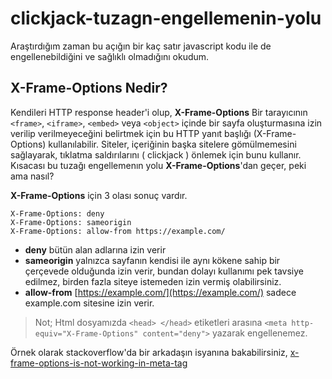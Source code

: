 # clickjack-tuzagn-engellemenin-yolu

Araştırdığım zaman bu açığın bir kaç satır javascript kodu ile de engellenebildiğini ve sağlıklı olmadığını okudum.

## X-Frame-Options Nedir?

Kendileri HTTP response header'i olup, **X-Frame-Options** Bir tarayıcının `<frame>`, `<iframe>`, `<embed>` veya `<object>` içinde bir sayfa oluşturmasına izin verilip verilmeyeceğini belirtmek için bu HTTP yanıt başlığı \(X-Frame-Options\) kullanılabilir. Siteler, içeriğinin başka sitelere gömülmemesini sağlayarak, tıklatma saldırılarını \( clickjack \) önlemek için bunu kullanır. Kısacası bu tuzağı engellemenın yolu **X-Frame-Options**'dan geçer, peki ama nasıl?

**X-Frame-Options** için 3 olası sonuç vardır.

```markup
X-Frame-Options: deny
X-Frame-Options: sameorigin
X-Frame-Options: allow-from https://example.com/
```

* **deny** bütün alan adlarına izin verir
* **sameorigin** yalnızca sayfanın kendisi ile aynı kökene sahip bir çerçevede olduğunda izin verir, bundan dolayı kullanımı pek tavsiye edilmez, birden fazla siteye istemeden izin vermiş olabilirsiniz.
* **allow-from** [https://example.com/](https://example.com/) sadece example.com sitesine izin verir.

> Not; Html dosyamızda `<head> </head>` etiketleri arasına `<meta http-equiv="X-Frame-Options" content="deny">` yazarak engellenemez.

Örnek olarak stackoverflow'da bir arkadaşın isyanına bakabilirsiniz, [x-frame-options-is-not-working-in-meta-tag](https://stackoverflow.com/questions/45454390/x-frame-options-is-not-working-in-meta-tag)

